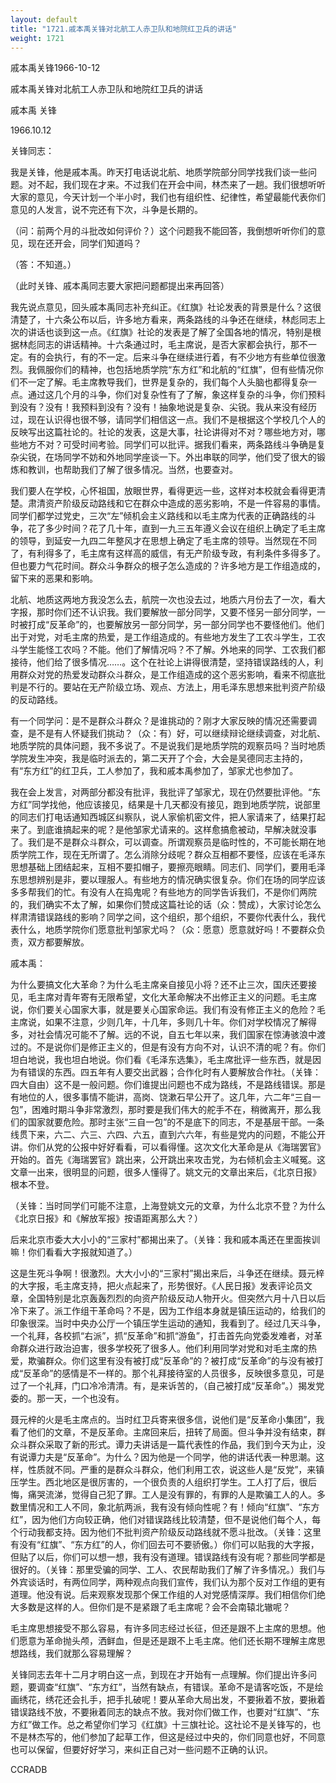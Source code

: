 ```yaml
---
layout: default
title: "1721.戚本禹关锋对北航工人赤卫队和地院红卫兵的讲话"
weight: 1721
---
```


戚本禹关锋1966-10-12

戚本禹关锋对北航工人赤卫队和地院红卫兵的讲话

戚本禹 关锋

1966.10.12

关锋同志：

我是关锋，他是戚本禹。昨天打电话说北航、地质学院部分同学找我们谈一些问题。对不起，我们现在才来。不过我们在开会中间，林杰来了一趟。我们很想听听大家的意见，今天计划一个半小时，我们也有组织性、纪律性，希望最能代表你们意见的人发言，说不完还有下次，斗争是长期的。

（问：前两个月的斗批改如何评价？）这个问题我不能回答，我倒想听听你们的意见，现在还开会，同学们知道吗？

（答：不知道。）

（此时关锋、戚本禹同志要大家把问题都提出来再回答）

我先说点意见，回头戚本禹同志补充纠正。《红旗》社论发表的背景是什么？这很清楚了，十六条公布以后，许多地方看来，两条路线的斗争还在继续，林彪同志上次的讲话也谈到这一点。《红旗》社论的发表是了解了全国各地的情况，特别是根据林彪同志的讲话精神。十六条通过时，毛主席说，是否大家都会执行，那不一定。有的会执行，有的不一定。后来斗争在继续进行着，有不少地方有些单位很激烈。我佩服你们的精神，也包括地质学院“东方红”和北航的“红旗”，但有些情况你们不一定了解。毛主席教导我们，世界是复杂的，我们每个人头脑也都得复杂一点。通过这几个月的斗争，你们对复杂性有了了解，象这样复杂的斗争，你们预料到没有？没有！我预料到没有？没有！抽象地说是复杂、尖锐。我从来没有经历过，现在认识得也很不够，请同学们相信这一点。我们不是根据这个学校几个人的反映写出这篇社论的。社论的发表，这是大事，社论讲得对不对？哪些地方对，哪些地方不对？可受时间考验。同学们可以批评。据我们看来，两条路线斗争确是复杂尖锐，在场同学不妨和外地同学座谈一下。外出串联的同学，他们受了很大的锻炼和教训，也帮助我们了解了很多情况。当然，也要查对。

我们要人在学校，心怀祖国，放眼世界，看得更远一些，这样对本校就会看得更清楚。肃清资产阶级反动路线和它在群众中造成的恶劣影响，不是一件容易的事情。同学们都学过党史，三次“左”倾机会主义路线和以毛主席为代表的正确路线的斗争，花了多少时间？花了几十年，直到一九三五年遵义会议在组织上确定了毛主席的领导，到延安一九四二年整风才在思想上确定了毛主席的领导。当然现在不同了，有利得多了，毛主席有这样高的威信，有无产阶级专政，有利条件多得多了。但也要力气花时间。群众斗争群众的根子怎么造成的？许多地方是工作组造成的，留下来的恶果和影响。

北航、地质这两地方我没怎么去，航院一次也没去过，地质六月份去了一次，看大字报，那时你们还不认识我。我们要解放一部分同学，又要不怪另一部分同学，一时被打成“反革命”的，也要解放另一部分同学，另一部分同学也不要怪他们。他们出于对党，对毛主席的热爱，是工作组造成的。有些地方发生了工农斗学生，工农斗学生能怪工农吗？不能。他们了解情况吗？不了解。外地来的同学、工农我们都接待，他们给了很多情况……。这个在社论上讲得很清楚，坚持错误路线的人，利用群众对党的热爱发动群众斗群众，是工作组造成的这个恶劣影响，看来不彻底批判是不行的。要站在无产阶级立场、观点、方法上，用毛泽东思想来批判资产阶级的反动路线。

有一个同学问：是不是群众斗群众？是谁挑动的？刚才大家反映的情况还需要调查，是不是有人怀疑我们挑动？（众：有）好，可以继续辩论继续调查，对北航、地质学院的具体问题，我不多说了。不是说我们是地质学院的观察员吗？当时地质学院发生冲突，我是临时派去的，第二天开了个会，大会是吴德同志主持的，有“东方红”的红卫兵，工人参加了，我和戚本禹参加了，邹家尤也参加了。

我在会上发言，对两部分都没有批评，我批评了邹家尤，现在仍然要批评他。“东方红”同学找他，他应该接见，结果是十几天都没有接见，跑到地质学院，说部里的同志们打电话通知西城区纠察队，说人家偷机密文件，把人家请来了，结果打起来了。到底谁搞起来的呢？是他邹家尤请来的。这样愈搞愈被动，早解决就没事了。我们是不是群众斗群众，可以调查。所谓观察员是临时性的，不可能长期在地质学院工作，现在无所谓了。怎么消除分歧呢？群众互相都不要怪，应该在毛泽东思想基础上团结起来，互相不要扣帽子，要擦亮眼睛。同志们、同学们，要用毛泽东思想辨别是非，要以理服人。有些地方的情况确实很复杂。你们在场的同学应该多多帮我们的忙。有没有人在捣鬼呢？有些地方的同学告诉我们，不是你们两院的，我们确实不太了解，如果你们赞成这篇社论的话（众：赞成），大家讨论怎么样肃清错误路线的影响？同学之间，这个组织，那个组织，不要你代表什么，我代表什么，地质学院你们愿意批判邹家尤吗？（众：愿意）愿意就好吗！不要群众负责，双方都要解放。

戚本禹：

为什么要搞文化大革命？为什么毛主席亲自接见小将？还不止三次，国庆还要接见，毛主席对青年寄有无限希望，文化大革命解决不出修正主义的问题。毛主席说，你们要关心国家大事，就是要关心国家命运。我们有没有修正主义的危险？毛主席说，如果不注意，少则几年，十几年，多则几十年。你们对学校情况了解得多，对社会情况可能不了解。远的不说，自五七年以来，我们国家在惊涛骇浪中渡过的。不是说你们是修正主义的，但是有没有方向不对，认识不清的呢？有。你们坦白地说，我也坦白地说。你们看《毛泽东选集》，毛主席批评一些东西，就是因为有错误的东西。四五年有人要交出武器；合作化时有人要解放合作社。（关锋：四大自由）这不是一般问题。你们谁提出问题也不成为路线，不是路线错误。那是有地位的人，很多事情不能讲，高岗、饶漱石早公开了。这几年，六二年“三自一包”，困难时期斗争非常激烈，那时要是我们伟大的舵手不在，稍微离开，那么我们的国家就要危险。那时主张“三自一包”的不是底下的同志，不是基层干部。一条线贯下来，六二、六三、六四、六五，直到六六年，有些是党内的问题，不能公开讲。你们从党的公报中好好看看，可以看得懂。这次文化大革命是从《海瑞罢官》开始的。首先《海瑞罢官》跳出来，公开跳出来攻击党，为右倾机会主义喊冤。这文章一出来，很明显的问题，很多人懂得了。姚文元的文章出来后，《北京日报》根本不登。

（关锋：当时同学们可能不注意，上海登姚文元的文章，为什么北京不登？为什么《北京日报》和《解放军报》按语距离那么大？）

后来北京市委大大小小的“三家村”都揭出来了。（关锋：我和戚本禹还在里面挨训嘛！你们看看大字报就知道了。）

这是生死斗争啊！很激烈。大大小小的“三家村”揭出来后，斗争还在继续。聂元梓的大字报，毛主席支持，把火点起来了，形势很好。《人民日报》发表评论员文章，全国特别是北京轰轰烈烈的向资产阶级反动人物开火。但突然六月十八日以后冷下来了。派工作组干革命吗？不是，因为工作组本身就是镇压运动的，给我们的印象很深。当时中央办公厅一个镇压学生运动的通知，我看到了。经过几天斗争，一个礼拜，各校抓“右派”，抓“反革命”和抓“游鱼”，打击首先向党委发难者，对革命群众进行政治迫害，很多学校死了很多人。他们利用同学对党和对毛主席的热爱，欺骗群众。你们这里有没有被打成“反革命”的？被打成“反革命”的与没有被打成“反革命”的感情是不一样的。那个礼拜接待室的人员很多，反映很多意见，可是过了一个礼拜，门口冷冷清清。有，是来诉苦的，（自己被打成“反革命”。）揭发党委的。那一天，一个也没有。

聂元梓的火是毛主席点的。当时红卫兵寄来很多信，说他们是“反革命小集团”，我看了他们的文章，不是反革命。主席回来后，扭转了局面。但斗争并没有结束，群众斗群众采取了新的形式。谭力夫讲话是一篇代表性的作品，我们到今天为止，没有说谭力夫是“反革命”。为什么？因为他是一个同学，他的讲话代表一种思潮。这样，性质就不同。严重的是群众斗群众，他们利用工农，说这些人是“反党”，来镇压学生。西北地区是很厉害的，一个很负责的人组织打学生。工人打了后，很后悔，痛哭流涕，觉得自己犯了罪。工人是没有罪的，有罪的人是欺骗工人的人。多数里情况和工人不同，象北航两派，我有没有倾向性呢？有！倾向“红旗”、“东方红”，因为他们方向较正确，他们对错误路线比较清楚，但不是说他们每个人，每个行动我都支持。因为他们不批判资产阶级反动路线就不愿斗批改。（关锋：这里有没有“红旗”、“东方红”的人，你们回去可不要骄傲。）你们可以贴我的大字报，但贴了以后，你们可以想一想，我有没有道理。错误路线有没有呢？那些同学都是很好的。（关锋：那里受骗的同学、工人、农民帮助我们了解了许多情况。）我们与外宾谈话时，有两位同学，两种观点向我们宣传，我们认为那个反对工作组的更有道理。他没有说。后来观察发现那个保工作组的人对党感情深厚。我们相信你们绝大多数是这样的人。但你们是不是紧跟了毛主席呢？会不会南辕北辙呢？

毛主席思想接受不那么容易，有许多同志经过长征，但还是跟不上主席的思想。他们愿意为革命抛头颅，洒鲜血，但是还是跟不上毛主席。他们还长期不理解主席思想路线，我们就那么容易理解？

关锋同志去年十二月才明白这一点，到现在才开始有一点理解。你们提出许多问题，要调查“红旗”、“东方红”，当然有缺点，有错误。革命不是请客吃饭，不是绘画绣花，绣花还会扎手，把手扎破呢！要从革命大局出发，不要揪着不放，要揪着错误路线不放，不要揪着同志的缺点不放。我对你们做工作，也要对“红旗”、“东方红”做工作。总之希望你们学习《红旗》十三旗社论。这社论不是关锋写的，也不是林杰写的，他们参加了起草工作，但这是经过中央的，你们同意也好，不同意也可以保留，但要好好学习，来纠正自己对一些问题不正确的认识。

CCRADB

